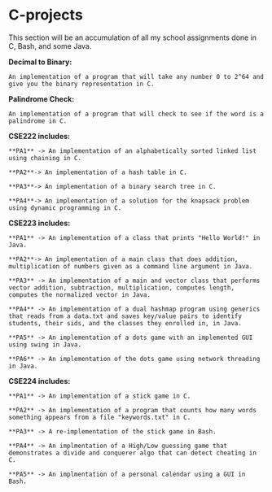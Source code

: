 # C-projects
This section will be an accumulation of all my school assignments done in C, Bash, and some Java.

**Decimal to Binary:**

    An implementation of a program that will take any number 0 to 2^64 and give you the binary representation in C.

**Palindrome Check:**

    An implementation of a program that will check to see if the word is a palindrome in C.

**CSE222 includes:**

    **PA1** -> An implementation of an alphabetically sorted linked list using chaining in C.
    
    **PA2**-> An implementation of a hash table in C.
    
    **PA3**-> An implementation of a binary search tree in C.
    
    **PA4**-> An implementation of a solution for the knapsack problem using dynamic programming in C.


**CSE223 includes:**

    **PA1** -> An implementation of a class that prints "Hello World!" in Java.
    
    **PA2**-> An implementation of a main class that does addition, multiplication of numbers given as a command line argument in Java.
    
    **PA3** -> An implementation of a main and vector class that performs vector addition, subtraction, multiplication, computes length, computes the normalized vector in Java.
    
    **PA4** -> An implementation of a dual hashmap program using generics that reads from a data.txt and saves key/value pairs to identify students, their sids, and the classes they enrolled in, in Java.
    
    **PA5** -> An implementation of a dots game with an implemented GUI using swing in Java.
    
    **PA6** -> An implementation of the dots game using network threading in Java.


**CSE224 includes:**

    **PA1** -> An implementation of a stick game in C.
    
    **PA2** -> An implementation of a program that counts how many words something appears from a file "keywords.txt" in C.
    
    **PA3** -> A re-implementation of the stick game in Bash.
    
    **PA4** -> An implmentation of a High/Low guessing game that demonstrates a divide and conquerer algo that can detect cheating in C.
    
    **PA5** -> An implmentation of a personal calendar using a GUI in Bash.

